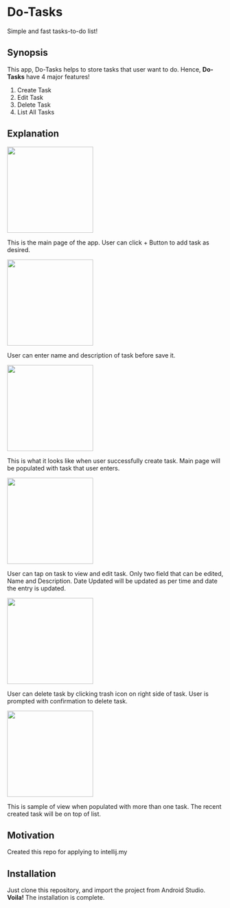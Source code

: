 # Do-Tasks
Simple and fast tasks-to-do list!

## Synopsis

This app, Do-Tasks helps to store tasks that user want to do. Hence, **Do-Tasks** have 4 major features!
1. Create Task
2. Edit Task
3. Delete Task
4. List All Tasks



## Explanation

<img src=https://user-images.githubusercontent.com/24514082/28602452-c490aafa-71f0-11e7-9053-486b27555d94.png width="200">

This is the main page of the app. User can click + Button to add task as desired.


<img src=https://user-images.githubusercontent.com/24514082/28602632-c6868c66-71f1-11e7-9e58-976ec1833e7e.png width="200" align="middle">

User can enter name and description of task before save it.


<img src=https://user-images.githubusercontent.com/24514082/28602652-e33d9aa2-71f1-11e7-8633-9995e4023f2b.png width="200">

This is what it looks like when user successfully create task. Main page will be populated with task that user enters.


<img src=https://user-images.githubusercontent.com/24514082/28602657-eec51710-71f1-11e7-8fa1-4d72bb80a568.png width="200">

User can tap on task to view and edit task. Only two field that can be edited, Name and Description. Date Updated will be updated as per time and date the entry is updated.


<img src=https://user-images.githubusercontent.com/24514082/28602664-fac5e972-71f1-11e7-8911-c0b38fc4cb4d.png width="200">

User can delete task by clicking trash icon on right side of task. User is prompted with confirmation to delete task.

<img src=https://user-images.githubusercontent.com/24514082/28602674-0885262c-71f2-11e7-8718-0149e368be89.png width="200">

This is sample of view when populated with more than one task. The recent created task will be on top of list. 



## Motivation

Created this repo for applying to intellij.my

## Installation

Just clone this repository, and import the project from Android Studio. **Voila!** The installation is complete.
